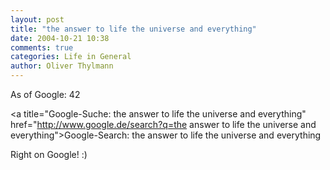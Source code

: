 ```yaml
---
layout: post
title: "the answer to life the universe and everything"
date: 2004-10-21 10:38
comments: true
categories: Life in General
author: Oliver Thylmann
---
```



As of Google: 42

&lt;a title=&quot;Google-Suche: the answer to life the universe and everything&quot; href=&quot;http://www.google.de/search?q=the answer to life the universe and everything&quot;&gt;Google-Search: the answer to life the universe and everything

Right on Google! :)


